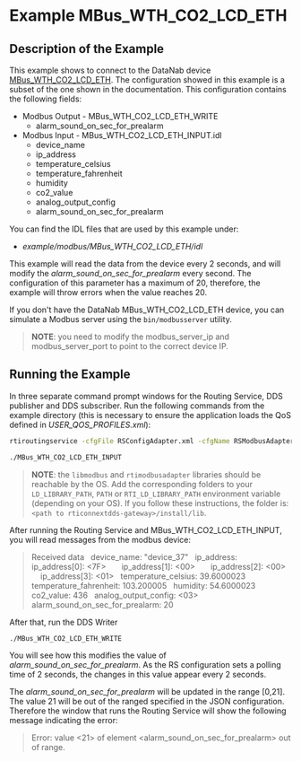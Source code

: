 # Example MBus_WTH_CO2_LCD_ETH

## Description of the Example

This example shows to connect to the DataNab device [MBus_WTH_CO2_LCD_ETH](https://cdn.shopify.com/s/files/1/0274/6020/6726/files/MBus_xTH_LCD_ETH_Manual.pdf).
The configuration showed in this example is a subset of the one shown in the
documentation. This configuration contains the following fields:

* Modbus Output - MBus_WTH_CO2_LCD_ETH_WRITE
  * alarm_sound_on_sec_for_prealarm
* Modbus Input - MBus_WTH_CO2_LCD_ETH_INPUT.idl
  * device_name
  * ip_address
  * temperature_celsius
  * temperature_fahrenheit
  * humidity
  * co2_value
  * analog_output_config
  * alarm_sound_on_sec_for_prealarm

You can find the IDL files that are used by this example under:

* *example/modbus/MBus_WTH_CO2_LCD_ETH/idl*

This example will read the data from the device every 2 seconds, and will
modify the *alarm_sound_on_sec_for_prealarm* every second. The configuration
of this parameter has a maximum of 20, therefore, the example will throw
errors when the value reaches 20.

If you don't have the DataNab MBus_WTH_CO2_LCD_ETH device, you can simulate
a Modbus server using the `bin/modbusserver` utility.

> **NOTE**: you need to modify the modbus_server_ip and modbus_server_port to
> point to the correct device IP.

## Running the Example

In three separate command prompt windows for the Routing Service, DDS publisher
and DDS subscriber. Run the following commands from the example directory (this
is necessary to ensure the application loads the QoS defined in
*USER_QOS_PROFILES.xml*):

```sh
rtiroutingservice -cfgFile RSConfigAdapter.xml -cfgName RSModbusAdapterExample
```

```sh
./MBus_WTH_CO2_LCD_ETH_INPUT
```

> **NOTE**: the `libmodbus` and `rtimodbusadapter` libraries should be reachable
> by the OS. Add the corresponding folders to your `LD_LIBRARY_PATH`, `PATH` or
> `RTI_LD_LIBRARY_PATH` environment variable (depending on your OS). If you
> follow these instructions, the folder is:
> `<path to rticonnextdds-gateway>/install/lib`.

After running the Routing Service and MBus_WTH_CO2_LCD_ETH_INPUT, you will read
messages from the modbus device:

> Received data
> &nbsp; device_name: "device_37"
> &nbsp; ip_address:
> &nbsp; &nbsp; &nbsp; ip_address[0]: <7F>
> &nbsp; &nbsp; &nbsp; ip_address[1]: <00>
> &nbsp; &nbsp; &nbsp; ip_address[2]: <00>
> &nbsp; &nbsp; &nbsp; ip_address[3]: <01>
> &nbsp; temperature_celsius: 39.6000023
> &nbsp; temperature_fahrenheit: 103.200005
> &nbsp; humidity: 54.6000023
> &nbsp; co2_value: 436
> &nbsp; analog_output_config: <03>
> &nbsp; alarm_sound_on_sec_for_prealarm: 20

After that, run the DDS Writer

```sh
./MBus_WTH_CO2_LCD_ETH_WRITE
```

You will see how this modifies the value of *alarm_sound_on_sec_for_prealarm*.
As the RS configuration sets a polling time of 2 seconds, the changes in this
value appear every 2 seconds.

The *alarm_sound_on_sec_for_prealarm* will be updated in the range [0,21].
The value 21 will be out of the ranged specified in the JSON configuration.
Therefore the window that runs the Routing Service will show the following
message indicating the error:

> Error: value <21> of element <alarm_sound_on_sec_for_prealarm> out of range.
